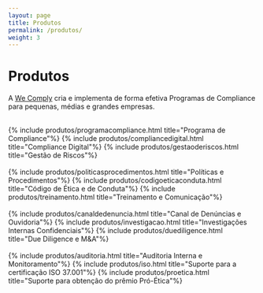 ```yaml
---
layout: page
title: Produtos
permalink: /produtos/
weight: 3
---
```


# **Produtos**

A <a href="{{ baseurl }}/">We Comply</a> cria e implementa de forma efetiva Programas de Compliance para pequenas, médias e grandes empresas.

<br/>
<div class="row">
{% include produtos/programacompliance.html title="Programa de Compliance"%}
{% include produtos/compliancedigital.html title="Compliance Digital"%}
{% include produtos/gestaoderiscos.html title="Gestão de Riscos"%}
</div>
<br/>
<div class="row">
{% include produtos/politicasprocedimentos.html title="Políticas e Procedimentos"%}
{% include produtos/codigoeticaconduta.html title="Código de Ética e de Conduta"%}
{% include produtos/treinamento.html title="Treinamento e Comunicação"%}
</div>
<br/>
<div class="row">
{% include produtos/canaldedenuncia.html title="Canal de Denúncias e Ouvidoria"%}
{% include produtos/investigacao.html title="Investigações Internas Confidenciais"%}
{% include produtos/duediligence.html title="Due Diligence e M&A"%}
</div>
<br/>
<div class="row">
{% include produtos/auditoria.html title="Auditoria Interna e Monitoramento"%}
{% include produtos/iso.html title="Suporte para a certificação ISO 37.001"%}
{% include produtos/proetica.html title="Suporte para obtenção do prêmio Pró-Ética"%}
</div>